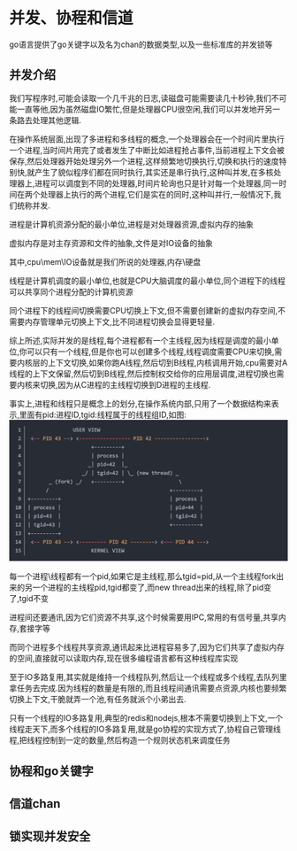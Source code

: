 # 并发、协程和信道
go语言提供了go关键字以及名为chan的数据类型,以及一些标准库的并发锁等

## 并发介绍
我们写程序时,可能会读取一个几千兆的日志,读磁盘可能需要读几十秒钟,我们不可能一直等他,因为虽然磁盘IO繁忙,但是处理器CPU很空闲,我们可以并发地开另一条路去处理其他逻辑.

在操作系统层面,出现了多进程和多线程的概念,一个处理器会在一个时间片里执行一个进程,当时间片用完了或者发生了中断比如进程抢占事件,当前进程上下文会被保存,然后处理器开始处理另外一个进程,这样频繁地切换执行,切换和执行的速度特别快,就产生了貌似程序们都在同时执行,其实还是串行执行,这种叫并发,在多核处理器上,进程可以调度到不同的处理器,时间片轮询也只是针对每一个处理器,同一时间在两个处理器上执行的两个进程,它们是实在的同时,这种叫并行,一般情况下,我们统称并发.

进程是计算机资源分配的最小单位,进程是对处理器资源,虚拟内存的抽象

虚拟内存是对主存资源和文件的抽象,文件是对IO设备的抽象

其中,cpu\mem\IO设备就是我们所说的处理器,内存\硬盘

线程是计算机调度的最小单位,也就是CPU大脑调度的最小单位,同个进程下的线程可以共享同个进程分配的计算机资源

同个进程下的线程间切换需要CPU切换上下文,但不需要创建新的虚拟内存空间,不需要内存管理单元切换上下文,比不同进程切换会显得更轻量.

综上所述,实际并发的是线程,每个进程都有一个主线程,因为线程是调度的最小单位,你可以只有一个线程,但是你也可以创建多个线程,线程调度需要CPU来切换,需要内核层的上下文切换,如果你跑A线程,然后切到B线程,内核调用开始,cpu需要对A线程的上下文保留,然后切到B线程,然后控制权交给你的应用层调度,进程切换也需要内核来切换,因为从C进程的主线程切换到D进程的主线程.

事实上,进程和线程只是概念上的划分,在操作系统内部,只用了一个数据结构来表示,里面有pid:进程ID,tgid:线程属于的线程组ID,如图:
![进程与线程](./assets/%E8%BF%9B%E7%A8%8B%E4%B8%8E%E7%BA%BF%E7%A8%8B.png)

每一个进程\线程都有一个pid,如果它是主线程,那么tgid=pid,从一个主线程fork出来的另一个进程的主线程pid,tgid都变了,而new thread出来的线程,除了pid变了,tgid不变

进程间还要通讯,因为它们资源不共享,这个时候需要用IPC,常用的有信号量,共享内存,套接字等

而同个进程多个线程共享资源,通讯起来比进程容易多了,因为它们共享了虚拟内存的空间,直接就可以读取内存,现在很多编程语言都有这种线程库实现

至于IO多路复用,其实就是维持一个线程队列,然后让一个线程或多个线程,去队列里拿任务去完成.因为线程的数量是有限的,而且线程间通讯需要点资源,内核也要频繁切换上下文,干脆就弄一个池,有任务就派个小弟出去.

只有一个线程的IO多路复用,典型的redis和nodejs,根本不需要切换到上下文,一个线程走天下,而多个线程的IO多路复用,就是go协程的实现方式了,协程自己管理线程,把线程控制到一定的数量,然后构造一个规则状态机来调度任务

## 协程和go关键字

## 信道chan

## 锁实现并发安全